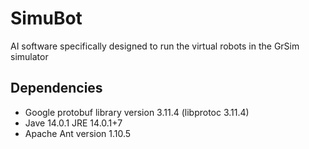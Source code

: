 # SimuBot
AI software specifically designed to run the virtual robots in the GrSim simulator

## Dependencies
* Google protobuf library version 3.11.4 (libprotoc 3.11.4)
* Jave 14.0.1 JRE 14.0.1+7
* Apache Ant version 1.10.5
